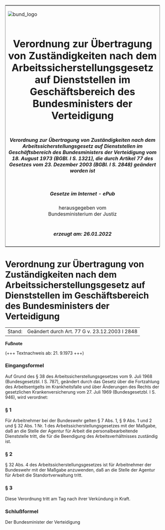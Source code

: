 <span id="DECKBLATT.html"></span>

<table border="0" frame="border" width="100%">

<tr valign="top">

<td align="left">

![bund\_logo](BfJ_2021_Web_de_de.gif)

</td>

<td align="right">

 

</td>

</tr>

<tr align="center" valign="middle">

<td colspan="2">

# Verordnung zur Übertragung von Zuständigkeiten nach dem Arbeitssicherstellungsgesetz auf Dienststellen im Geschäftsbereich des Bundesministers der Verteidigung

</td>

</tr>

<tr align="center" valign="middle">

<td colspan="2">

##### Verordnung zur Übertragung von Zuständigkeiten nach dem Arbeitssicherstellungsgesetz auf Dienststellen im Geschäftsbereich des Bundesministers der Verteidigung vom 18. August 1973 (BGBl. I S. 1321), die durch Artikel 77 des Gesetzes vom 23. Dezember 2003 (BGBl. I S. 2848) geändert worden ist

</td>

</tr>

<tr align="center" valign="middle">

<td colspan="2">

  
  

##### Gesetze im Internet - ePub  
  
herausgegeben vom  
Bundesministerium der Justiz

</td>

</tr>

<tr align="center" valign="bottom">

<td colspan="2">

  
  

##### erzeugt am: 26.01.2022

</td>

</tr>

</table>

<span id="BJNR013210973.html"></span>

# Verordnung zur Übertragung von Zuständigkeiten nach dem Arbeitssicherstellungsgesetz auf Dienststellen im Geschäftsbereich des Bundesministers der Verteidigung

<div>

<div class="jnhtml">

|        |                                               |
| ------ | --------------------------------------------- |
| Stand: | Geändert durch Art. 77 G v. 23.12.2003 I 2848 |

</div>

</div>

<div>

  
**Fußnote**

<div class="jnhtml">

<div>

<div class="jurAbsatz">

(+++ Textnachweis ab: 21. 9.1973 +++)

</div>

</div>

</div>

</div>

<span id="BJNR013210973BJNE000100303.html"></span>

### Eingangsformel  

<div>

<div class="jnhtml">

<div>

<div class="jurAbsatz">

Auf Grund des § 38 des Arbeitssicherstellungsgesetzes vom 9. Juli 1968
(Bundesgesetzbl. I S. 787), geändert durch das Gesetz über die
Fortzahlung des Arbeitsentgelts im Krankheitsfalle und über Änderungen
des Rechts der gesetzlichen Krankenversicherung vom 27. Juli 1969
(Bundesgesetzbl. I S. 946), wird verordnet:

</div>

</div>

</div>

</div>

<span id="BJNR013210973BJNE000201308.html"></span>

### § 1  

<div>

<div class="jnhtml">

<div>

<div class="jurAbsatz">

Für Arbeitnehmer bei der Bundeswehr gelten § 7 Abs. 1, § 9 Abs. 1 und 2
und § 32 Abs. 1 Nr. 1 des Arbeitssicherstellungsgesetzes mit der
Maßgabe, daß an die Stelle der Agentur für Arbeit die
personalbearbeitende Dienststelle tritt, die für die Beendigung des
Arbeitsverhältnisses zuständig ist.

</div>

</div>

</div>

</div>

<span id="BJNR013210973BJNE000301308.html"></span>

### § 2  

<div>

<div class="jnhtml">

<div>

<div class="jurAbsatz">

§ 32 Abs. 4 des Arbeitssicherstellungsgesetzes ist für Arbeitnehmer der
Bundeswehr mit der Maßgabe anzuwenden, daß an die Stelle der Agentur für
Arbeit die Standortverwaltung tritt.

</div>

</div>

</div>

</div>

<span id="BJNR013210973BJNE000400303.html"></span>

### § 3  

<div>

<div class="jnhtml">

<div>

<div class="jurAbsatz">

Diese Verordnung tritt am Tag nach ihrer Verkündung in Kraft.

</div>

</div>

</div>

</div>

<span id="BJNR013210973BJNE000500303.html"></span>

### Schlußformel  

<div>

<div class="jnhtml">

<div>

<div class="jurAbsatz">

<span class="SP">Der Bundesminister der Verteidigung</span>

</div>

</div>

</div>

</div>
